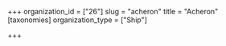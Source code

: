 +++
organization_id = ["26"]
slug = "acheron"
title = "Acheron"
[taxonomies]
organization_type = ["Ship"]

+++


